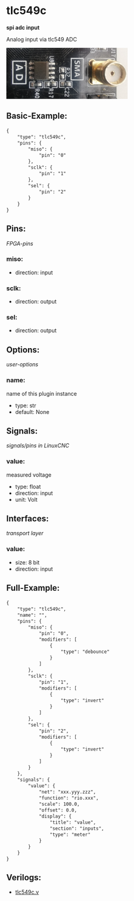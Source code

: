 # tlc549c
**spi adc input**

Analog input via tlc549 ADC


![image.png](image.png)

## Basic-Example:
```
{
    "type": "tlc549c",
    "pins": {
        "miso": {
            "pin": "0"
        },
        "sclk": {
            "pin": "1"
        },
        "sel": {
            "pin": "2"
        }
    }
}
```

## Pins:
*FPGA-pins*
### miso:

 * direction: input

### sclk:

 * direction: output

### sel:

 * direction: output


## Options:
*user-options*
### name:
name of this plugin instance

 * type: str
 * default: None


## Signals:
*signals/pins in LinuxCNC*
### value:
measured voltage

 * type: float
 * direction: input
 * unit: Volt


## Interfaces:
*transport layer*
### value:

 * size: 8 bit
 * direction: input


## Full-Example:
```
{
    "type": "tlc549c",
    "name": "",
    "pins": {
        "miso": {
            "pin": "0",
            "modifiers": [
                {
                    "type": "debounce"
                }
            ]
        },
        "sclk": {
            "pin": "1",
            "modifiers": [
                {
                    "type": "invert"
                }
            ]
        },
        "sel": {
            "pin": "2",
            "modifiers": [
                {
                    "type": "invert"
                }
            ]
        }
    },
    "signals": {
        "value": {
            "net": "xxx.yyy.zzz",
            "function": "rio.xxx",
            "scale": 100.0,
            "offset": 0.0,
            "display": {
                "title": "value",
                "section": "inputs",
                "type": "meter"
            }
        }
    }
}
```

## Verilogs:
 * [tlc549c.v](tlc549c.v)
